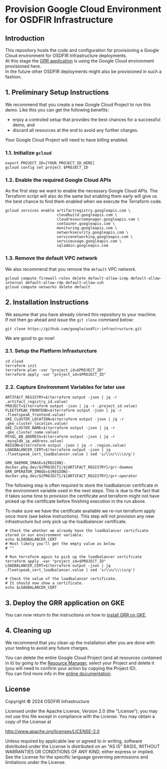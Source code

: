 # Provision Google Cloud Environment for OSDFIR Infrastructure

## Introduction
This repository hosts the code and configuration for provisioning a Google Cloud environment for OSDFIR Infrastructure deployments.  
At this stage the [GRR application](../charts/grr/README.md) is using the Google Cloud environment provisioned here.   
In the future other OSDFIR deployments might also be provisioned in such a fashion.


## 1. Preliminary Setup Instructions

We recommend that you create a new Google Cloud Project to run this demo.
Like this you can get the following benefits:
- enjoy a controled setup that provides the best chances for a successful demo, and
- discard all resources at the end to avoid any further charges.  

Your Google Cloud Project will need to have billing enabled.

### 1.1. Initialize ```gcloud```
```
export PROJECT_ID=[YOUR_PROJECT_ID_HERE]
gcloud config set project $PROJECT_ID
```

### 1.2. Enable the required Google Cloud APIs
As the first step we want to enable the necessary Google Cloud APIs.
The Terraform script will also do the same but enabling them early will give us the best chance to find them enabled when we execute the Terraform code. 
```
gcloud services enable artifactregistry.googleapis.com \
                       cloudbuild.googleapis.com \
                       cloudresourcemanager.googleapis.com \
                       container.googleapis.com \
                       monitoring.googleapis.com \
                       networksecurity.googleapis.com \
                       servicenetworking.googleapis.com \
                       serviceusage.googleapis.com \
                       sqladmin.googleapis.com
```

### 1.3. Remove the default VPC network
We also recommend that you remove the ```default``` VPC network.

```
gcloud compute firewall-rules delete default-allow-icmp default-allow-internal default-allow-rdp default-allow-ssh
gcloud compute networks delete default
```

## 2. Installation Instructions
We assume that you have already cloned this repository to your machine.   
If not then go ahead and issue the `git clone` command below:
```
git clone https://github.com/google/osdfir-infrastructure.git
```
We are good to go now!

### 2.1. Setup the Platform Infrasturcture
```
cd cloud
terraform init
terraform plan -var "project_id=$PROJECT_ID"
terraform apply -var "project_id=$PROJECT_ID"
```
### 2.2. Capture Environment Variables for later use
```
ARTIFACT_REGISTRY=$(terraform output -json | jq -r .artifact_registry_id.value)
PROJECT=$(terraform output -json | jq -r .project_id.value)
FLEETSPEAK_FRONTEND=$(terraform output -json | jq -r .fleetspeak_frontend.value)
GKE_CLUSTER_LOCATION=$(terraform output -json | jq -r .gke_cluster_location.value)
GKE_CLUSTER_NAME=$(terraform output -json | jq -r .gke_cluster_name.value)
MYSQL_DB_ADDRESS=$(terraform output -json | jq -r .mysqldb_ip_address.value)
REGION=$(terraform output -json | jq -r .region.value)
LOADBALANCER_CERT=$(terraform output -json | jq .fleetspeak_cert_loadbalancer.value | sed 's/\\n/\\\\n/g')

GRR_DAEMON_IMAGE=${REGION}-docker.pkg.dev/${PROJECT}/${ARTIFACT_REGISTRY}/grr-daemon
GRR_OPERATOR_IMAGE=${REGION}-docker.pkg.dev/${PROJECT}/${ARTIFACT_REGISTRY}/grr-operator
```

The following step is often required to store the loadbalancer certificate in the environment variable used in the next steps.
This is due to the fact that it takes some time to provision the certificate and terraform might not have picked up the certificate before finishing execution in the run above.

To make sure we have the certificate available we re-run terraform apply once more (see below instructions).
This step will not provision any new infrastructure but only pick up the loadbalancer certificate.

```
# Check the whether we already have the loadbalancer certificate stored in our environment variable.
echo $LOADBALANCER_CERT
# Most likely you'll get the empty value as below
# ""

# Run terraform again to pick up the loadbalancer certificate
terraform apply -var "project_id=$PROJECT_ID"
LOADBALANCER_CERT=$(terraform output -json | jq .fleetspeak_cert_loadbalancer.value | sed 's/\\n/\\\\n/g')

# Check the value of the loadbalancer certificate.
# It should now show a certificate.
echo $LOADBALANCER_CERT
```

## 3. Deploy the GRR application on GKE
You can now return to the instructions on how to [install GRR on GKE](../charts/grr/README.md#62-install-grr-on-gke).

## 4. Cleaning up
We recommend that you clean up the installation after you are done with your testing to avoid any future charges.  

You can delete the entire Google Cloud Project (and all resources contained in it) by going to the [Resource Manager](https://console.cloud.google.com/cloud-resource-manager), select your Project and delete it (you will need to confirm your action by copying the Project ID).  
You can find more info in the [online documentation](https://cloud.google.com/resource-manager/docs/creating-managing-projects#shutting_down_projects).

## License

Copyright &copy; 2024 OSDFIR Infrastructure

Licensed under the Apache License, Version 2.0 (the "License");
you may not use this file except in compliance with the License.
You may obtain a copy of the License at

<http://www.apache.org/licenses/LICENSE-2.0>

Unless required by applicable law or agreed to in writing, software
distributed under the License is distributed on an "AS IS" BASIS,
WITHOUT WARRANTIES OR CONDITIONS OF ANY KIND, either express or implied.
See the License for the specific language governing permissions and
limitations under the License.
